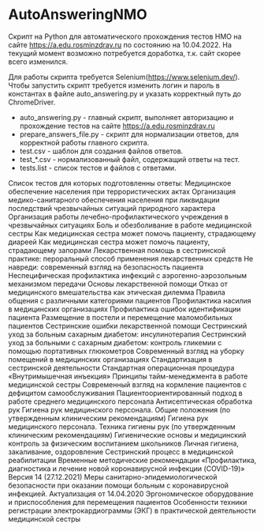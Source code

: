 # AutoAnsweringNMO
Скрипт на Python для автоматического прохождения тестов НМО на сайте  https://a.edu.rosminzdrav.ru
по состоянию на 10.04.2022. На текущий момент возможно потребуется доработка, т.к. сайт скорее всего изменился.

Для работы скрипта требуется Selenium(https://www.selenium.dev/). Чтобы запустить скрипт требуется изменить логин и пароль в константах в файле auto_answering.py и указать корректный путь до ChromeDriver.
- auto_answering.py - главный скрипт, выполняет авторизацию и прохождение тестов на сайте https://a.edu.rosminzdrav.ru
- prepare_answers_file.py - скрипт для нормализации ответов, для корректной работы главного скрипта.
- test.csv - шаблон для создания файлов ответов.
- test_*.csv - нормализованный файл, содержащий ответы на тест.
- tests.list - список тестов и файлов с ответами.
  
Список тестов для которых подготовленны ответы:
Медицинское обеспечение населения при террористических актах
Организация медико-санитарного обеспечения населения при ликвидации последствий чрезвычайных ситуаций природного характера
Организация работы лечебно-профилактического учреждения в чрезвычайных ситуациях
Боль и обезболивание в работе медицинской сестры
Как медицинская сестра может помочь пациенту, страдающему диареей
Как медицинская сестра может помочь пациенту, страдающему запорами
Лекарственная помощь в сестринской практике: пероральный способ применения лекарственных средств
Не навреди: современный взгляд на безопасность пациента
Неспецифическая профилактика инфекций с аэрогенно-аэрозольным механизмом передачи
Основы лекарственной помощи
Отказ от медицинского вмешательства как этическая дилемма
Правила общения с различными категориями пациентов
Профилактика насилия в медицинских организациях
Профилактика ошибок идентификации пациента
Размещение в постели и перемещение маломобильных пациентов
Сестринские ошибки лекарственной помощи
Сестринский уход за больным сахарным диабетом: инсулинотерапия
Сестринский уход за больными с сахарным диабетом: контроль гликемии с помощью портативных глюкометров
Современный взгляд на уборку помещений в медицинских организациях
Стандартизация в сестринской деятельности
Стандартная операционная процедура «Внутримышечная инъекция»
Принципы тайм-менеджмента в работе медицинской сестры
Современный взгляд на кормление пациентов с дефицитом самообслуживания
Пациентоориентированный подход в работе среднего медицинского персонала
Антисептическая обработка рук
Гигиена рук медицинского персонала. Общие положения (по утвержденным клиническим рекомендациям)
Гигиена рук медицинского персонала. Техника гигиены рук (по утвержденным клиническим рекомендациям)
Гигиенические основы и медицинский контроль за физическим воспитанием школьников
Личная гигиена, закаливание, оздоровление
Сестринский процесс в медицинской реабилитации
Временные методические рекомендации «Профилактика, диагностика и лечение новой коронавирусной инфекции (COVID-19)» Версия 14 (27.12.2021)
Меры санитарно-эпидемиологической безопасности при оказании помощи больным с коронавирусной инфекцией. Актуализация от 14.04.2020
Эргономическое оборудование и приспособления для перемещения пациентов
Особенности техники регистрации электрокардиограммы (ЭКГ) в практической деятельности медицинской сестры
